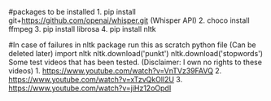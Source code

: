 #packages to be installed
        1.  pip install git+https://github.com/openai/whisper.git  (Whisper API)
        2. choco install ffmpeg
        3. pip install librosa
        4.  pip install nltk

#In case of failures in nltk package run this as scratch python file (Can be deleted later)
      import nltk
      nltk.download('punkt')
      nltk.download('stopwords')
Some test videos that has been tested. 
(Disclaimer: I own no rights to these videos)
      1. https://www.youtube.com/watch?v=VnTVz39FAVQ
      2. https://www.youtube.com/watch?v=xTzvQkOll2U
      3. https://www.youtube.com/watch?v=jiHz12oOpdI
      
      
      
